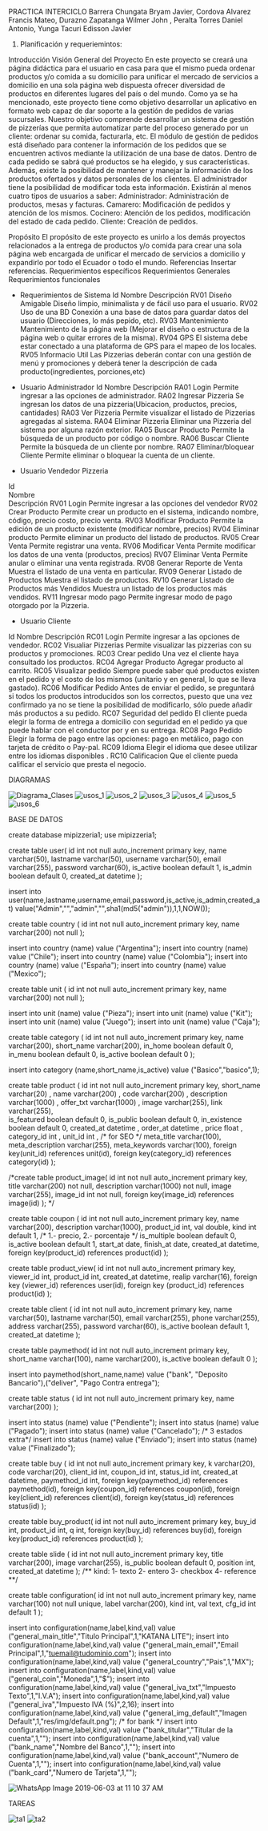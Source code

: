PRACTICA INTERCICLO
Barrera Chungata Bryam Javier, Cordova Alvarez Francis Mateo, Durazno Zapatanga Wilmer John , Peralta Torres Daniel Antonio, Yunga Tacuri Edisson Javier

1. Planificación y requeriemintos:

Introducción
Visión General del Proyecto
En este proyecto se creará una página didáctica para el usuario en casa para que el mismo pueda ordenar productos y/o comida a su domicilio para unificar el mercado de servicios a domicilio en una sola página web dispuesta ofrecer diversidad de productos en diferentes lugares del país o del mundo. 
Como ya se ha mencionado, este proyecto tiene como objetivo desarrollar un aplicativo en formato web capaz de dar soporte a la gestión de pedidos de varias sucursales. Nuestro objetivo comprende desarrollar un sistema de gestión de pizzerías que permita automatizar parte del proceso generado por un cliente: ordenar su comida, facturarla, etc.
El módulo de gestión de pedidos está diseñado para contener la información de los pedidos que se encuentren activos mediante la utilización de una base de datos. Dentro de cada pedido se sabrá qué productos se ha elegido, y sus características. Además, existe la posibilidad de mantener y manejar la información de los productos ofertados y datos personales de los clientes. El administrador tiene la posibilidad de modificar toda esta información. Existirán al menos cuatro tipos de usuarios a saber:
Administrador: Administración de productos, mesas y facturas.
Camarero: Modificación de pedidos y atención de los mismos.
Cocinero: Atención de los pedidos, modificación del estado de cada pedido.
Cliente: Creación de pedidos.

Propósito
El propósito de este proyecto es unirlo a los demás proyectos relacionados a la entrega de productos y/o comida para crear una sola página web encargada de unificar el mercado de servicios a domicilio y expandirlo por todo el Ecuador o todo el mundo.
Referencias
Insertar referencias.
Requerimientos específicos
Requerimientos Generales
Requerimientos funcionales

-	Requerimientos de Sistema
Id	Nombre	Descripción
RV01	Diseño Amigable	Diseño limpio, minimalista y de fácil uso para el usuario.
RV02	Uso de una BD	Conexión a una base de datos para guardar datos del usuario  (Direcciones, lo más pepido, etc).
RV03	Mantenimiento	Mantenimiento de la página web (Mejorar el diseño o estructura de la página web o quitar errores de la misma).
RV04	GPS	El sistema debe estar conectado a una plataforma de GPS para el mapeo de los locales.
RV05	Informacio Util	Las Pizzerias deberán contar con una gestión de menú y promociones y     deberá tener la descripción de cada producto(ingredientes, porciones,etc)


-	Usuario Administrador
Id	Nombre	Descripción
RA01	Login	Permite ingresar a las opciones de administrador.
RA02	Ingresar Pizzeria	Se ingresan los datos de una pizzeria(Ubicacion, productos, precios, cantidades)
RA03	Ver Pizzeria	Permite visualizar el listado de Pizzerias agregadas al sistema.
RA04	Eliminar Pizzeria	Eliminar una Pizzeria del sistema por alguna razón exterior.
RA05	Buscar Producto	Permite la búsqueda de un producto por código o nombre.
RA06	Buscar Cliente	Permite la búsqueda de un cliente por nombre.
RA07	Eliminar/bloquear Cliente	Permite eliminar o bloquear la cuenta de un cliente.


-	Usuario Vendedor Pizzeria


Id	
Nombre	
Descripción
RV01	Login	Permite ingresar a las opciones del vendedor
RV02	Crear Producto	Permite crear un producto en el sistema, indicando nombre, código, precio costo, precio venta.
RV03	Modificar Producto	Permite la edición de un producto existente (modificar nombre, precios)
RV04	Eliminar producto	Permite eliminar un producto del listado de productos.
RV05	Crear Venta	Permite registrar una venta.
RV06	Modificar Venta	Permite modificar los datos de una venta (productos, precios)
RV07	Eliminar Venta	Permite anular o eliminar una venta registrada.
RV08	Generar Reporte de Venta	Muestra el listado de una venta en particular.
RV09	Generar Listado de Productos	Muestra el listado de productos.
RV10	Generar Listado de Productos más Vendidos	Muestra un listado de los productos más vendidos.
RV11	Ingresar modo pago	Permite ingresar modo de pago otorgado por la Pizzeria. 


-	Usuario Cliente

Id	Nombre	Descripción
RC01	Login	Permite ingresar a las opciones de vendedor.
RC02	Visualiar Pizzerias	Permite visualizar las pizzerias con su productos y promociones.
RC03	Crear pedido	Una vez el cliente haya consultado los productos.
RC04	Agregar Producto	Agregar producto al carrito.
RC05	Visualizar pedido	Siempre puede saber qué productos existen en el pedido y el costo de los mismos (unitario y en general, lo que se lleva gastado).
RC06	Modificar Pedido	Antes de enviar el pedido, se preguntará si todos los productos introducidos son los correctos, puesto que una vez confirmado ya no se tiene la posibilidad de modificarlo, sólo puede añadir más productos a su pedido.
RC07	Seguridad del pedido	El cliente pueda elegir la forma de entrega a domicilio con seguridad en el pedido ya que puede hablar con el conductor por y en su entrega.
RC08	Pago Pedido	Elegir la forma de pago entre las opciones: pago en metálico, pago con tarjeta de crédito o Pay-pal.
RC09	Idioma	Elegir el idioma que desee utilizar entre los idiomas disponibles .
RC10	Calificacion	Que el cliente pueda calificar el servicio que presta el negocio. 

DIAGRAMAS

![Diagrama_Clases](https://user-images.githubusercontent.com/34029227/58815936-27ec0280-85ee-11e9-916a-a7ae165967cf.png)
![usos_1](https://user-images.githubusercontent.com/34029227/58815937-27ec0280-85ee-11e9-945d-f78de0a8f414.png)
![usos_2](https://user-images.githubusercontent.com/34029227/58815938-27ec0280-85ee-11e9-856a-274805ca41b3.png)
![usos_3](https://user-images.githubusercontent.com/34029227/58815939-28849900-85ee-11e9-817c-f1258cad140c.png)
![usos_4](https://user-images.githubusercontent.com/34029227/58815940-28849900-85ee-11e9-85ef-8e7f6e42017f.png)
![usos_5](https://user-images.githubusercontent.com/34029227/58815942-28849900-85ee-11e9-9435-c668efa71e26.png)
![usos_6](https://user-images.githubusercontent.com/34029227/58815944-291d2f80-85ee-11e9-9469-f459488b714c.png)


BASE DE DATOS

create database mipizzeria1;
use mipizzeria1;

create table user(
	id int not null auto_increment primary key,
	name varchar(50),
	lastname varchar(50),
	username varchar(50),
	email varchar(255),
	password varchar(60),
	is_active boolean default 1,
	is_admin boolean default 0,
	created_at datetime
);


insert into user(name,lastname,username,email,password,is_active,is_admin,created_at) value("Admin","","admin","",sha1(md5("admin")),1,1,NOW());

create table country (
	id int not null auto_increment primary key,
	name varchar(200) not null
);

insert into country (name) value ("Argentina");
insert into country (name) value ("Chile");
insert into country (name) value ("Colombia");
insert into country (name) value ("España");
insert into country (name) value ("Mexico");


create table unit (
	id int not null auto_increment primary key,
	name varchar(200) not null
);

insert into unit (name) value ("Pieza");
insert into unit (name) value ("Kit");
insert into unit (name) value ("Juego");
insert into unit (name) value ("Caja");



create table category (
	id int not null auto_increment primary key,
	name varchar(200),
	short_name varchar(200),
	in_home boolean default 0,
	in_menu boolean default 0,
	is_active boolean default 0
);

insert into category (name,short_name,is_active) value ("Basico","basico",1);


create table product (
	id int not null auto_increment primary key,
	short_name varchar(20) ,
	name varchar(200) ,
	code varchar(200) ,
	description varchar(1000) ,
	offer_txt varchar(1000) ,
	image varchar(255),	
	link varchar(255),	
	is_featured boolean  default 0,
	is_public boolean  default 0,
	in_existence boolean  default 0,
	created_at datetime ,
	order_at datetime ,
	price float ,
	category_id int ,
	unit_id int ,
	/* for SEO */
	meta_title varchar(100),
	meta_description varchar(255),
	meta_keywords varchar(100),
	foreign key(unit_id) references unit(id),
	foreign key(category_id) references category(id)
);

/*create table product_image(
	id int not null auto_increment primary key,
	title varchar(200) not null,
	description varchar(1000) not null,
	image varchar(255),	
	image_id int not null,
	foreign key(image_id) references image(id)
);
*/

create table coupon (
	id int not null auto_increment primary key,
	name varchar(200),
	description varchar(1000),
	product_id int,
	val double,
	kind int default 1, /* 1.- precio, 2.- porcentaje */
	is_multiple boolean default 0,
	is_active boolean default 1,
	start_at date,
	finish_at date,
	created_at datetime,
	foreign key(product_id) references product(id)
);


create table product_view(
	id int not null auto_increment primary key,
	viewer_id int,
	product_id int,
	created_at datetime,
	realip varchar(16),
	foreign key (viewer_id) references user(id),
	foreign key (product_id) references product(id)
);

create table client (
	id int not null auto_increment primary key,
	name varchar(50),
	lastname varchar(50),
	email varchar(255),
	phone varchar(255),
	address varchar(255),
	password varchar(60),
	is_active boolean default 1,
	created_at datetime
);

create table paymethod(
	id int not null auto_increment primary key,
	short_name varchar(100),
	name varchar(200),
	is_active boolean default 0	
);

insert into paymethod(short_name,name) value ("bank", "Deposito Bancario"),("deliver", "Pago Contra entrega");


create table status (
	id int not null auto_increment primary key,
	name varchar(200)
);

insert into status (name) value ("Pendiente");
insert into status (name) value ("Pagado");
insert into status (name) value ("Cancelado");
/* 3 estados extra*/
insert into status (name) value ("Enviado");
insert into status (name) value ("Finalizado");



create table buy (
	id int not null auto_increment primary key,
	k varchar(20),
	code varchar(20),
	client_id int,
	coupon_id int,
	status_id int,
	created_at datetime,
	paymethod_id int,
	foreign key(paymethod_id) references paymethod(id),
	foreign key(coupon_id) references coupon(id),
	foreign key(client_id) references client(id),
	foreign key(status_id) references status(id)
);

create table buy_product(
	id int not null auto_increment primary key,
	buy_id int,
	product_id int,
	q int,
	foreign key(buy_id) references buy(id),
	foreign key(product_id) references product(id)
);


create table slide (
	id int not null auto_increment primary key,
	title varchar(200),
	image varchar(255),	
	is_public boolean default 0,
	position int,
	created_at datetime
);
/**
kind:
1- texto
2- entero
3- checkbox
4- reference
**/


create table configuration(
	id int not null auto_increment primary key,
	name varchar(100) not null unique,
	label varchar(200),
	kind int,
	val text,
	cfg_id int default 1
);

insert into configuration(name,label,kind,val) value ("general_main_title","Titulo Principal",1,"KATANA LITE");
insert into configuration(name,label,kind,val) value ("general_main_email","Email Principal",1,"tuemail@tudominio.com");
insert into configuration(name,label,kind,val) value ("general_country","Pais",1,"MX");
insert into configuration(name,label,kind,val) value ("general_coin","Moneda",1,"$");
insert into configuration(name,label,kind,val) value ("general_iva_txt","Impuesto Texto",1,"I.V.A");
insert into configuration(name,label,kind,val) value ("general_iva","Impuesto IVA (%)",2,16);
insert into configuration(name,label,kind,val) value ("general_img_default","Imagen Default",1,"res/img/default.png");
/* for bank */
insert into configuration(name,label,kind,val) value ("bank_titular","Titular de la cuenta",1,"");
insert into configuration(name,label,kind,val) value ("bank_name","Nombre del Banco",1,"");
insert into configuration(name,label,kind,val) value ("bank_account","Numero de Cuenta",1,"");
insert into configuration(name,label,kind,val) value ("bank_card","Numero de Tarjeta",1,"");

 


![WhatsApp Image 2019-06-03 at 11 10 37 AM](https://user-images.githubusercontent.com/34029227/58817057-77333280-85f0-11e9-97ed-a3e22a451b88.jpeg)



TAREAS

![ta1](https://user-images.githubusercontent.com/34029227/58816156-874a1280-85ee-11e9-8466-794a4eb71daf.PNG)
![ta2](https://user-images.githubusercontent.com/34029227/58816158-874a1280-85ee-11e9-8c74-d18608b12dec.PNG)
